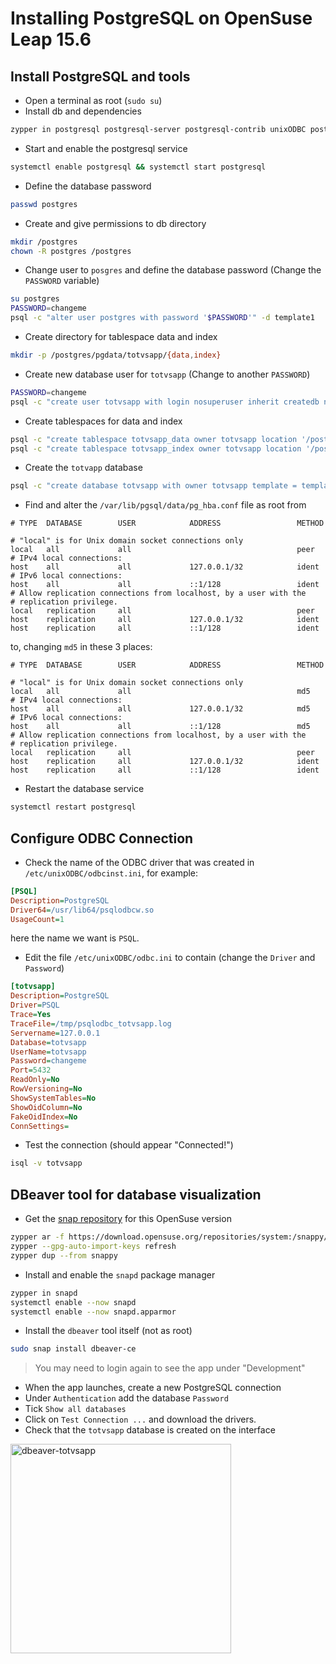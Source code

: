 # Installing PostgreSQL on OpenSuse Leap 15.6

## Install PostgreSQL and tools
- Open a terminal as root (`sudo su`)
- Install db and dependencies
```bash
zypper in postgresql postgresql-server postgresql-contrib unixODBC postgresql-plperl postgresql-plpython postgresql-pltcl
```
- Start and enable the postgresql service
```bash
systemctl enable postgresql && systemctl start postgresql
```
- Define the database password
```bash
passwd postgres
```
- Create and give permissions to db directory
```bash
mkdir /postgres
chown -R postgres /postgres
```
- Change user to `posgres` and define the database password (Change the `PASSWORD` variable)
```bash
su postgres
PASSWORD=changeme
psql -c "alter user postgres with password '$PASSWORD'" -d template1
```
- Create directory for tablespace data and index
```bash
mkdir -p /postgres/pgdata/totvsapp/{data,index}
```
- Create new database user for `totvsapp` (Change to another `PASSWORD`)
```bash
PASSWORD=changeme
psql -c "create user totvsapp with login nosuperuser inherit createdb nocreaterole noreplication connection limit -1 password '$PASSWORD'"
```
- Create tablespaces for data and index
```bash
psql -c "create tablespace totvsapp_data owner totvsapp location '/postgres/pgdata/totvsapp/data'"
psql -c "create tablespace totvsapp_index owner totvsapp location '/postgres/pgdata/totvsapp/index'"
```
- Create the `totvapp` database
```bash
psql -c "create database totvsapp with owner totvsapp template = template0 encoding = 'WIN1252' lc_collate = 'C' lc_ctype = 'C' tablespace = totvsapp_data connection limit -1"
```
- Find and alter the `/var/lib/pgsql/data/pg_hba.conf` file as root from
```apacheconf
# TYPE  DATABASE        USER            ADDRESS                 METHOD

# "local" is for Unix domain socket connections only
local   all             all                                     peer
# IPv4 local connections:
host    all             all             127.0.0.1/32            ident
# IPv6 local connections:
host    all             all             ::1/128                 ident
# Allow replication connections from localhost, by a user with the
# replication privilege.
local   replication     all                                     peer
host    replication     all             127.0.0.1/32            ident
host    replication     all             ::1/128                 ident
```
to, changing `md5` in these 3 places:
```apacheconf
# TYPE  DATABASE        USER            ADDRESS                 METHOD

# "local" is for Unix domain socket connections only
local   all             all                                     md5
# IPv4 local connections:
host    all             all             127.0.0.1/32            md5
# IPv6 local connections:
host    all             all             ::1/128                 md5
# Allow replication connections from localhost, by a user with the
# replication privilege.
local   replication     all                                     peer
host    replication     all             127.0.0.1/32            ident
host    replication     all             ::1/128                 ident
```
- Restart the database service
```bash
systemctl restart postgresql
```

## Configure ODBC Connection
- Check the name of the ODBC driver that was created in `/etc/unixODBC/odbcinst.ini`, for example:
```ini
[PSQL]
Description=PostgreSQL
Driver64=/usr/lib64/psqlodbcw.so
UsageCount=1
```
  here the name we want is `PSQL`.
- Edit the file `/etc/unixODBC/odbc.ini` to contain (change the `Driver` and `Password`)
```ini
[totvsapp]
Description=PostgreSQL
Driver=PSQL
Trace=Yes
TraceFile=/tmp/psqlodbc_totvsapp.log
Servername=127.0.0.1
Database=totvsapp
UserName=totvsapp
Password=changeme
Port=5432
ReadOnly=No
RowVersioning=No
ShowSystemTables=No
ShowOidColumn=No
FakeOidIndex=No
ConnSettings=
```
- Test the connection (should appear "Connected!")
```bash
isql -v totvsapp
```

## DBeaver tool for database visualization
- Get the [snap repository](https://en.opensuse.org/Snap) for this OpenSuse version
```bash
zypper ar -f https://download.opensuse.org/repositories/system:/snappy/openSUSE_Leap_15.6/ snappy
zypper --gpg-auto-import-keys refresh
zypper dup --from snappy
``` 
- Install and enable the `snapd` package manager
```bash
zypper in snapd
systemctl enable --now snapd
systemctl enable --now snapd.apparmor
```
- Install the `dbeaver` tool itself (not as root)
```bash
sudo snap install dbeaver-ce
```
> You may need to login again to see the app under "Development"
- When the app launches, create a new PostgreSQL connection
- Under `Authentication` add the database `Password`
- Tick `Show all databases`
- Click on `Test Connection ...` and download the drivers.
- Check that the `totvsapp` database is created on the interface
<img width="353" height="335" alt="dbeaver-totvsapp" src="https://github.com/user-attachments/assets/b3b5fbc9-ea90-4991-8b82-233326ed8c69" />

